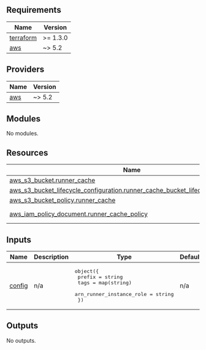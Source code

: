 <!-- BEGIN_TF_DOCS -->
## Requirements

| Name | Version |
|------|---------|
| <a name="requirement_terraform"></a> [terraform](#requirement\_terraform) | >= 1.3.0 |
| <a name="requirement_aws"></a> [aws](#requirement\_aws) | ~> 5.2 |

## Providers

| Name | Version |
|------|---------|
| <a name="provider_aws"></a> [aws](#provider\_aws) | ~> 5.2 |

## Modules

No modules.

## Resources

| Name | Type |
|------|------|
| [aws_s3_bucket.runner_cache](https://registry.terraform.io/providers/hashicorp/aws/latest/docs/resources/s3_bucket) | resource |
| [aws_s3_bucket_lifecycle_configuration.runner_cache_bucket_lifecycle_configuration](https://registry.terraform.io/providers/hashicorp/aws/latest/docs/resources/s3_bucket_lifecycle_configuration) | resource |
| [aws_s3_bucket_policy.runner_cache](https://registry.terraform.io/providers/hashicorp/aws/latest/docs/resources/s3_bucket_policy) | resource |
| [aws_iam_policy_document.runner_cache_policy](https://registry.terraform.io/providers/hashicorp/aws/latest/docs/data-sources/iam_policy_document) | data source |

## Inputs

| Name | Description | Type | Default | Required |
|------|-------------|------|---------|:--------:|
| <a name="input_config"></a> [config](#input\_config) | n/a | <pre>object({<br>    prefix = string<br>    tags = map(string)<br>    arn_runner_instance_role = string<br>  })</pre> | n/a | yes |

## Outputs

No outputs.
<!-- END_TF_DOCS -->